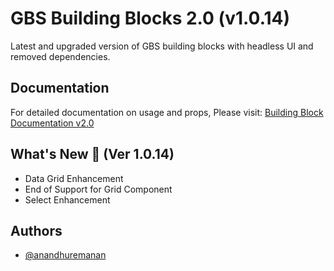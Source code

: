 # GBS Building Blocks 2.0 (v1.0.14)

Latest and upgraded version of GBS building blocks with headless UI and removed dependencies.

## Documentation

For detailed documentation on usage and props, Please visit: [Building Block Documentation v2.0](https://blackmax-designs.gitbook.io/building-block-v2.0)

## What's New 🎉 (Ver 1.0.14)

- Data Grid Enhancement
- End of Support for Grid Component
- Select Enhancement

## Authors

- [@anandhuremanan](https://www.github.com/anandhuremanan)
